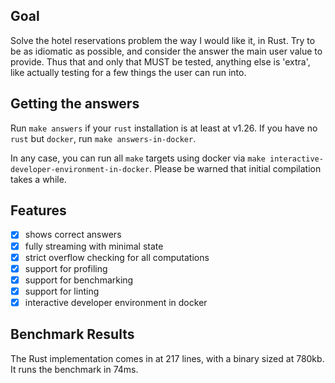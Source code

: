 ## Goal

Solve the hotel reservations problem the way I would like it, in Rust.
Try to be as idiomatic as possible, and consider the answer the main user
value to provide. Thus that and only that MUST be tested, anything else 
is 'extra', like actually testing for a few things the user can run into.

## Getting the answers

Run `make answers` if your `rust` installation is at least at v1.26.
If you have no `rust` but `docker`, run `make answers-in-docker`.

In any case, you can run all `make` targets using docker via `make interactive-developer-environment-in-docker`.
Please be warned that initial compilation takes a while.

## Features

* [x] shows correct answers
* [x] fully streaming with minimal state
* [x] strict overflow checking for all computations
* [x] support for profiling
* [x] support for benchmarking
* [x] support for linting
* [x] interactive developer environment in docker

## Benchmark Results

The Rust implementation comes in at 217 lines, with a binary sized at 780kb. It runs the benchmark
in 74ms.
